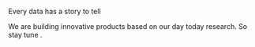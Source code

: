 Every data has a story to tell

We are building innovative products based on our day today research. So stay tune .
